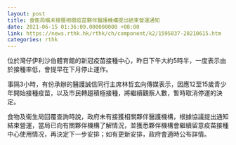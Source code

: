 ```yaml
---
layout: post
title: 食衞局稱未接獲相關疫苗夥伴醫護機構提出結束營運通知
date: 2021-06-15 01:36:09.000000000 +08:00
link: https://news.rthk.hk/rthk/ch/component/k2/1595837-20210615.htm
categories: rthk
---
```


位於灣仔伊利沙伯體育館的新冠疫苗接種中心，昨日下午大約5時半，一度表示由於接種率低，會提早在下月停止運作。

事隔3小時，有份承辦的醫護誠信同行主席林哲玄向傳媒表示，因應12至15歲青少年開始接種疫苗，以及市民轉趨積極接種，將繼續觀察人數，暫時取消停運的決定。

食物及衞生局回覆查詢時說，政府未有接獲相關夥伴醫護機構，根據協議提出通知結束營運，當局已向有關夥伴機構了解情況，並獲悉夥伴機構會繼續留意疫苗接種中心使用情况，再決定下一步安排；如有更新安排，政府會適時公布詳情。
